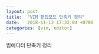 ```yaml
---
layout: post
title:  "VIM 편집모드 단축키 정리"
date:   2018-11-13 17:32:04 +0700
categories: [vim, editor]
---
```

빔에디터 단축키 정리
